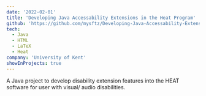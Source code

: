 ```yaml
---
date: '2022-02-01'
title: 'Developing Java Accessability Extensions in the Heat Program'
github: 'https://github.com/mysftz/Developing-Java-Accessability-Extensions-in-the-Heat-Program'
tech:
  - Java
  - HTML
  - LaTeX
  - Heat
company: 'University of Kent'
showInProjects: true
---
```


A Java project to develop disability extension features into the HEAT software for user with visual/ audio disabilities.
